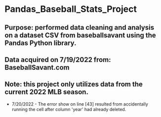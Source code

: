# Pandas_Baseball_Stats_Project
Purpose: performed data cleaning and analysis on a dataset CSV from baseballsavant using the Pandas Python library.
-
Data acquired on 7/19/2022 from: BaseballSavant.com
-
Note: this project only utilizes data from the current 2022 MLB season.
-
* 7/20/2022 - The error show on line [43] resulted from accidentally running the cell after column 'year' had already deleted. 
